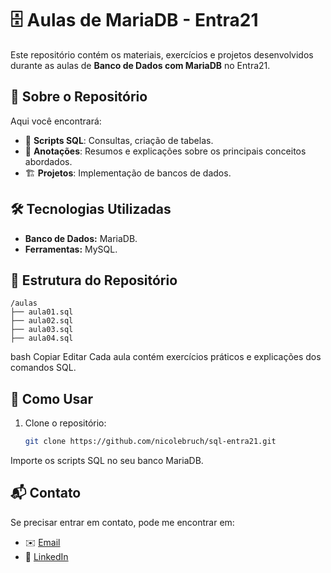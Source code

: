 # 🗄️ Aulas de MariaDB - Entra21  

Este repositório contém os materiais, exercícios e projetos desenvolvidos durante as aulas de **Banco de Dados com MariaDB** no Entra21.  

## 📌 Sobre o Repositório  
Aqui você encontrará:  
- 📄 **Scripts SQL**: Consultas, criação de tabelas.  
- 📖 **Anotações**: Resumos e explicações sobre os principais conceitos abordados.  
- 🏗 **Projetos**: Implementação de bancos de dados.  

## 🛠 Tecnologias Utilizadas  
- **Banco de Dados:** MariaDB.
- **Ferramentas:** MySQL.  

## 📂 Estrutura do Repositório  
```
/aulas
├── aula01.sql
├── aula02.sql
├── aula03.sql
├── aula04.sql
```

bash
Copiar
Editar
Cada aula contém exercícios práticos e explicações dos comandos SQL.  

## 🚀 Como Usar  
1. Clone o repositório:  
   ```sh  
   git clone https://github.com/nicolebruch/sql-entra21.git
   ```
Importe os scripts SQL no seu banco MariaDB.

## 📬 Contato
Se precisar entrar em contato, pode me encontrar em:

- ✉️ [Email](mailto:bruchnicole04@gmail.com)
- 🔗 [LinkedIn](https://www.linkedin.com/in/bruchnicole/)
